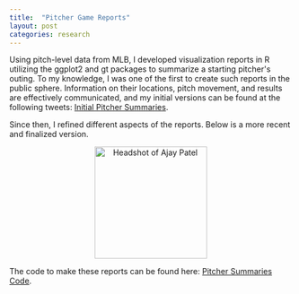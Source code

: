 ```yaml
---
title:  "Pitcher Game Reports"
layout: post
categories: research
---
```


Using pitch-level data from MLB, I developed visualization reports in R utilizing the ggplot2 and gt packages to summarize a starting pitcher's 
outing. To my knowledge, I was one of the first to create such reports in the public sphere. Information on their locations, pitch movement, 
and results are effectively communicated, and my initial versions can be found at the following tweets: [Initial Pitcher Summaries](https://x.com/ajaypatel8_/status/1648836638825480193). 

Since then, I refined different aspects of the reports. Below is a more recent and finalized version.

<div style="text-align: center;">
    <img src="cortesSummary.jp" alt="Headshot of Ajay Patel" width="200">
</div>

The code to make these reports can be found here: [Pitcher Summaries Code](https://github.com/ajaypatel-8/Baseball-Plots/blob/main/pitcher_game_summary.R).
